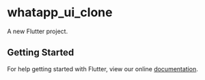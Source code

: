# whatapp_ui_clone

A new Flutter project.

## Getting Started

For help getting started with Flutter, view our online
[documentation](https://flutter.io/).
